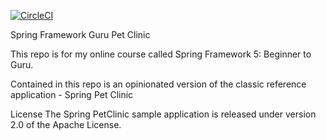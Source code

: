 [![CircleCI](https://dl.circleci.com/status-badge/img/gh/prashant3jan/sfg-pet-clinic/tree/main.svg?style=svg)](https://dl.circleci.com/status-badge/redirect/gh/prashant3jan/sfg-pet-clinic/tree/main)

Spring Framework Guru Pet Clinic

This repo is for my online course called Spring Framework 5: Beginner to Guru.

Contained in this repo is an opinionated version of the classic reference application - Spring Pet Clinic

License
The Spring PetClinic sample application is released under version 2.0 of the Apache License.